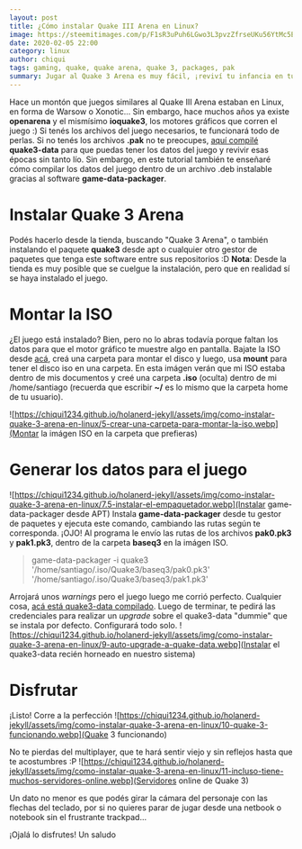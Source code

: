 ```yaml
---
layout: post
title: ¿Cómo instalar Quake III Arena en Linux?
image: https://steemitimages.com/p/F1sR3uPuh6LGwo3L3pvzZfrseUKu56YtMc5ER74DJqnrmL4M8d3d97W2rwiidowygifXRBajXK4eCLgCtY5UXGHM87Fi2rYyftZ54SmZWK8M1wgTyKT1RFv4x12M5HXUokFf9UFw8WKx345N2UYbZuu6kpR4QSvrfczzqJzCtEk2aiYy1gdh5v1o9fZBy6bx51NhBxzRJTgv1BbSXcSF2BmYviXT?format=match&mode=fit&width=640
date: 2020-02-05 22:00
category: linux
author: chiqui
tags: gaming, quake, quake arena, quake 3, packages, pak
summary: Jugar al Quake 3 Arena es muy fácil, ¡reviví tu infancia en tu máquina linuxera!
---
```

Hace un montón que juegos similares al Quake III Arena estaban en Linux, en forma de Warsow o Xonotic... 
Sin embargo, hace muchos años ya existe **openarena** y el mismísimo **ioquake3**, los motores gráficos que corren el juego :)
Si tenés los archivos del juego necesarios, te funcionará todo de perlas. Si no tenés los archivos **.pak** no te preocupes, [aquí compilé](#) **quake3-data** para que puedas tener los datos del juego y revivir esas épocas sin tanto lío.
Sin embargo, en este tutorial también te enseñaré cómo compilar los datos del juego dentro de un archivo .deb instalable gracias al software **game-data-packager**.

# Instalar Quake 3 Arena
Podés hacerlo desde la tienda, buscando "Quake 3 Arena", o también instalando el paquete **quake3** desde apt o cualquier otro gestor de paquetes que tenga este software entre sus repositorios :D
**Nota**: Desde la tienda es muy posible que se cuelgue la instalación, pero que en realidad sí se haya instalado el juego.

# Montar la ISO
¿El juego está instalado? Bien, pero no lo abras todavía porque faltan los datos para que el motor gráfico te muestre algo en pantalla. Bajate la ISO desde [acá](#), creá una carpeta para montar el disco y luego, usa **mount** para tener el disco iso en una carpeta.
En esta imágen verán que mi ISO estaba dentro de mis documentos y creé una carpeta **.iso** (oculta) dentro de mi /home/santiago (recuerda que escribir **~/** es lo mismo que la carpeta home de tu usuario). 

![https://chiqui1234.github.io/holanerd-jekyll/assets/img/como-instalar-quake-3-arena-en-linux/5-crear-una-carpeta-para-montar-la-iso.webp](Montar la imágen ISO en la carpeta que prefieras)

# Generar los datos para el juego
![https://chiqui1234.github.io/holanerd-jekyll/assets/img/como-instalar-quake-3-arena-en-linux/7.5-instalar-el-empaquetador.webp](Instalar game-data-packager desde APT)
Instala **game-data-packager** desde tu gestor de paquetes y ejecuta este comando, cambiando las rutas según te corresponda. ¡OJO! Al programa le envío las rutas de los archivos **pak0.pk3** y **pak1.pk3**, dentro de la carpeta **baseq3** en la imágen ISO.

> game-data-packager -i quake3 '/home/santiago/.iso/Quake3/baseq3/pak0.pk3' '/home/santiago/.iso/Quake3/baseq3/pak1.pk3'

Arrojará unos *warnings* pero el juego luego me corrió perfecto. Cualquier cosa, [acá está quake3-data compilado](#).
Luego de terminar, te pedirá las credenciales para realizar un *upgrade* sobre el quake3-data "dummie" que se instala por defecto. Configurará todo solo.
![https://chiqui1234.github.io/holanerd-jekyll/assets/img/como-instalar-quake-3-arena-en-linux/9-auto-upgrade-a-quake-data.webp](Instalar el quake3-data recién horneado en nuestro sistema)

# Disfrutar
¡Listo! Corre a la perfección
![https://chiqui1234.github.io/holanerd-jekyll/assets/img/como-instalar-quake-3-arena-en-linux/10-quake-3-funcionando.webp](Quake 3 funcionando)

No te pierdas del multiplayer, que te hará sentir viejo y sin reflejos hasta que te acostumbres :P
![https://chiqui1234.github.io/holanerd-jekyll/assets/img/como-instalar-quake-3-arena-en-linux/11-incluso-tiene-muchos-servidores-online.webp](Servidores online de Quake 3)

Un dato no menor es que podés girar la cámara del personaje con las flechas del teclado, por si no quieres parar de jugar desde una netbook o notebook sin el frustrante trackpad...

¡Ojalá lo disfrutes! Un saludo
